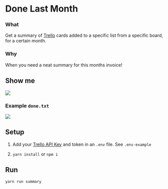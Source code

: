 # Done Last Month

### What

Get a summary of [Trello](https://trello.com) cards added to a specific list from a specific board, for a certain month.

### Why

When you need a neat summary for this months invoice!

## Show me

![](https://res.cloudinary.com/urre/image/upload/v1521045668/carbon_ypkfm7.png)

### Example `done.txt`

![](https://res.cloudinary.com/urre/image/upload/v1521045670/carbon_2_ldtm8i.png)

## Setup

1.  Add your [Trello API Key](https://developers.trello.com/reference/#api-key-tokens) and token in an `.env` file. See `.env-example`

2.  `yarn install` or `npm i`

## Run

    yarn run summary
